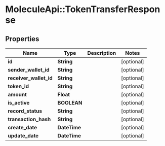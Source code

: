 # MoleculeApi::TokenTransferResponse

## Properties
Name | Type | Description | Notes
------------ | ------------- | ------------- | -------------
**id** | **String** |  | [optional] 
**sender_wallet_id** | **String** |  | [optional] 
**receiver_wallet_id** | **String** |  | [optional] 
**token_id** | **String** |  | [optional] 
**amount** | **Float** |  | [optional] 
**is_active** | **BOOLEAN** |  | [optional] 
**record_status** | **String** |  | [optional] 
**transaction_hash** | **String** |  | [optional] 
**create_date** | **DateTime** |  | [optional] 
**update_date** | **DateTime** |  | [optional] 


